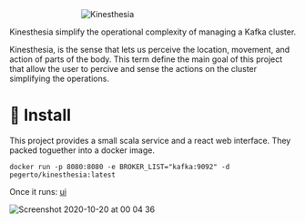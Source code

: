 
<div style="diplay: block;margin-left: auto;margin-right: auto;width: 50%;">
  <img src="https://user-images.githubusercontent.com/261659/96519293-8e65d500-1264-11eb-831f-8750eb1977df.png" alt="Kinesthesia">
</div> 

Kinesthesia simplify the operational complexity of managing a Kafka cluster. 

Kinesthesia, is the sense that lets us perceive the location, movement, and action of parts of the body. This term define the main goal of this project  that allow the user to percive and sense the actions on the cluster simplifying the operations.


# 🚀 Install

This project provides a small scala service and a react web interface. They packed toguether into a docker image. 

```
docker run -p 8080:8080 -e BROKER_LIST="kafka:9092" -d pegerto/kinesthesia:latest
```

Once it runs: [ui](http://localhost:8080)

![Screenshot 2020-10-20 at 00 04 36](https://user-images.githubusercontent.com/261659/96520859-e3efb100-1267-11eb-9b3a-21ad368f8752.png)
